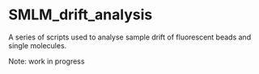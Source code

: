 # SMLM_drift_analysis
A series of scripts used to analyse sample drift of fluorescent beads and single molecules.

Note: work in progress
